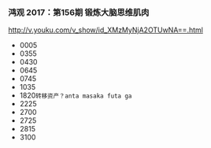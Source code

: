 ### 鸿观 2017：第156期 锻炼大脑思维肌肉
http://v.youku.com/v_show/id_XMzMyNjA2OTUwNA==.html
- 0005
- 0355
- 0430
- 0645
- 0745
- 1035
- 1820`转移资产？anta masaka futa ga`
- 2225
- 2700
- 2725
- 2815
- 3100
